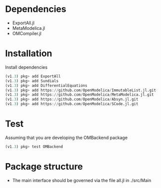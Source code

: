 


# Dependencies
* ExportAll.jl
* MetaModelica.jl
* OMCompiler.jl

# Installation
Install dependencies
```julia
(v1.3) pkg> add ExportAll
(v1.3) pkg> add Sundials
(v1.3) pkg> add DifferentialEquations
(v1.3) pkg> add https://github.com/OpenModelica/ImmutableList.jl.git
(v1.3) pkg> add https://github.com/OpenModelica/MetaModelica.jl.git
(v1.3) pkg> add https://github.com/OpenModelica/Absyn.jl.git
(v1.3) pkg> add https://github.com/OpenModelica/SCode.jl.git
```

# Test
Assuming that you are developing the OMBackend package
```julia
(v1.3) pkg> test OMBackend
```


# Package structure

* The main interface should be governed via the file all.jl in ./src/Main
